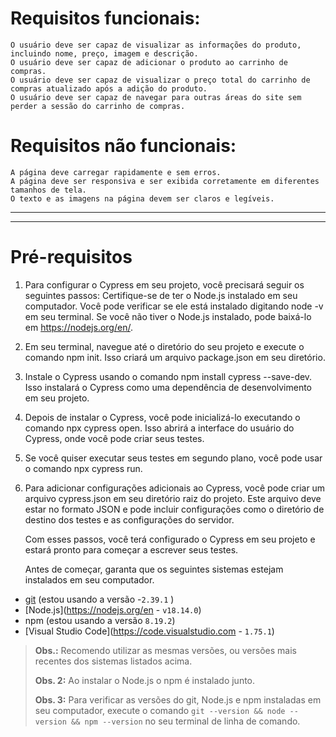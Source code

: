 # Requisitos funcionais:

    O usuário deve ser capaz de visualizar as informações do produto, incluindo nome, preço, imagem e descrição.
    O usuário deve ser capaz de adicionar o produto ao carrinho de compras.
    O usuário deve ser capaz de visualizar o preço total do carrinho de compras atualizado após a adição do produto.
    O usuário deve ser capaz de navegar para outras áreas do site sem perder a sessão do carrinho de compras.

# Requisitos não funcionais:

    A página deve carregar rapidamente e sem erros.
    A página deve ser responsiva e ser exibida corretamente em diferentes tamanhos de tela.
    O texto e as imagens na página devem ser claros e legíveis.

---

---

# Pré-requisitos

1. Para configurar o Cypress em seu projeto, você precisará seguir os seguintes passos:
   Certifique-se de ter o Node.js instalado em seu computador. Você pode verificar se ele está instalado digitando node -v em seu terminal. Se você não tiver o Node.js instalado, pode baixá-lo em https://nodejs.org/en/.
2. Em seu terminal, navegue até o diretório do seu projeto e execute o comando npm init. Isso criará um arquivo package.json em seu diretório.

3. Instale o Cypress usando o comando npm install cypress --save-dev. Isso instalará o Cypress como uma dependência de desenvolvimento em seu projeto.

4. Depois de instalar o Cypress, você pode inicializá-lo executando o comando npx cypress open. Isso abrirá a interface do usuário do Cypress, onde você pode criar seus testes.

5. Se você quiser executar seus testes em segundo plano, você pode usar o comando npx cypress run.

6. Para adicionar configurações adicionais ao Cypress, você pode criar um arquivo cypress.json em seu diretório raiz do projeto. Este arquivo deve estar no formato JSON e pode incluir configurações como o diretório de destino dos testes e as configurações do servidor.

   Com esses passos, você terá configurado o Cypress em seu projeto e estará pronto para começar a escrever seus testes.

   Antes de começar, garanta que os seguintes sistemas estejam instalados em seu computador.

- [git](https://git-scm.com/) (estou usando a versão -`2.39.1` )
- [Node.js](https://nodejs.org/en - `v18.14.0`)
- npm (estou usando a versão `8.19.2`)
- [Visual Studio Code](https://code.visualstudio.com - `1.75.1`)

> **Obs.:** Recomendo utilizar as mesmas versões, ou versões mais recentes dos sistemas listados acima.
>
> **Obs. 2:** Ao instalar o Node.js o npm é instalado junto.
>
> **Obs. 3:** Para verificar as versões do git, Node.js e npm instaladas em seu computador, execute o comando `git --version && node --version && npm --version` no seu terminal de linha de comando.
